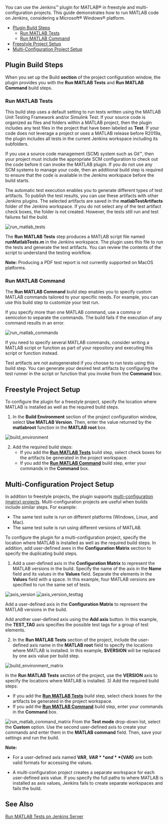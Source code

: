 You can use the Jenkins&trade; plugin for MATLAB&reg; in freestyle and multi-configuration projects. This guide demonstrates how to run MATLAB code on Jenkins, considering a Microsoft&reg; Windows&reg; platform.

-  [Plugin Build Steps](#plugin-build-steps)
      - [Run MATLAB Tests](#run-matlab-tests)
      - [Run MATLAB Command](#run-matlab-command)
-  [Freestyle Project Setup](#freestyle-project-setup)
-  [Multi-Configuration Project Setup](#multi-configuration-project-setup)

## Plugin Build Steps
When you set up the Build **section** of the project configuration window, the plugin provides you with the **Run MATLAB Tests** and **Run MATLAB Command** build steps. 

### Run MATLAB Tests
This build step uses a default setting to run tests written using the MATLAB Unit Testing Framework and/or Simulink Test. If your source code is organized as files and folders within a MATLAB project, then the plugin includes any test files in the project that have been labeled as **Test**. If your code does not leverage a project or uses a MATLAB release before R2019a, the plugin includes all tests in the current Jenkins workspace including its subfolders. 

If you use a source code management (SCM) system such as Git&trade;, then your project must include the appropriate SCM configuration to check out the code before it can invoke the MATLAB plugin. If you do not use any SCM systems to manage your code, then an additional build step is required to ensure that the code is available in the Jenkins workspace before the build starts.

The automatic test execution enables you to generate different types of test artifacts. To publish the test results, you can use these artifacts with other Jenkins plugins. The selected artifacts are saved in the **matlabTestArtifacts** folder of the Jenkins workspace. If you do not select any of the test artifact check boxes, the folder is not created. However, the tests still run and test failures fail the build. 
 
![run_matlab_tests](https://user-images.githubusercontent.com/48831250/76800820-d2629a00-67aa-11ea-9fa7-c466e8c17f27.png)
 
The **Run MATLAB Tests** step produces a MATLAB script file named **runMatlabTests.m** in the Jenkins workspace. The plugin uses this file to run the tests and generate the test artifacts. You can review the contents of the script to understand the testing workflow.
 
**Note:** Producing a PDF test report is not currently supported on MacOS platforms.
 
### Run MATLAB Command
The **Run MATLAB Command** build step enables you to specify custom MATLAB commands tailored to your specific needs. For example, you can use this build step to customize your test run. 

If you specify more than one MATLAB command, use a comma or semicolon to separate the commands. The build fails if the execution of any command results in an error.

![run_matlab_commands](https://user-images.githubusercontent.com/48831250/76801842-d2fc3000-67ac-11ea-9174-0a6485595714.png)

If you need to specify several MATLAB commands, consider writing a MATLAB script or function as part of your repository and executing this script or function instead. 

Test artifacts are not autogenerated if you choose to run tests using this build step. You can generate your desired test artifacts by configuring the test runner in the script or function that you invoke from the **Command** box.

## Freestyle Project Setup
To configure the plugin for a freestyle project, specify the location where MATLAB is installed as well as the required build steps.

1) In the **Build Environment** section of the project configuration window, select **Use MATLAB Version**. Then, enter the value returned by the **matlabroot** function in the **MATLAB root** box.
  
![build_environment](https://user-images.githubusercontent.com/48831250/76798534-23bc5a80-67a6-11ea-9a48-861cbbc7b0ba.png)
  
2) Add the required build steps:
   *   If you add the [**Run MATLAB Tests**](#run-matlab-tests) build step, select check boxes for the artifacts be generated in the project workspace.
   *   If you add the [**Run MATLAB Command**](#run-matlab-command) build step, enter your commands in the **Command** box. 

## Multi-Configuration Project Setup
In addition to freestyle projects, the plugin supports [multi-configuration (matrix) projects](https://wiki.jenkins.io/display/JENKINS/Building+a+matrix+project). Multi-configuration projects are useful when builds include similar steps. For example:
* The same test suite is run on different platforms (Windows, Linux, and Mac).
* The same test suite is run using different versions of MATLAB.

To configure the plugin for a multi-configuration project, specify the location where MATLAB is installed as well as the required build steps. In addition, add user-defined axes in the **Configuration Matrix** section to specify the duplicating build steps. 

1) Add a user-defined axis in the **Configuration Matrix** to represent the MATLAB versions in the build. Specify the name of the axis in the **Name** field and its values in the **Values** field. Separate the elements in the **Values** field with a space. In this example, four MATLAB versions are specified to run the same set of tests.

![axis_version](https://user-images.githubusercontent.com/48831250/76800706-9a5b5700-67aa-11ea-98f0-25f2b7f3658c.png)
![axis_version_testtag](https://user-images.githubusercontent.com/48831250/76800736-aa733680-67aa-11ea-86a7-a984d5795e11.png)


 Add a user-defined axis in the **Configuration Matrix** to represent the MATLAB versions in the build. 


Add another user-defined axis using the **Add axis** button. In this example, the **TEST_TAG** axis specifies the possible test tags for a group of test elements.


2) In the **Run MATLAB Tests** section of the project, include the user-defined axis name in the **MATLAB root** field to specify the locations where MATLAB is installed. In this example, **$VERSION** will be replaced by one axis value per build step.

![build_environment_matrix](https://user-images.githubusercontent.com/48831250/76800665-87488700-67aa-11ea-9dbd-3c3ab518afa7.png)

In the **Run MATLAB Tests** section of the project, use the **VERSION** axis to specify the locations where MATLAB is installed.
3) Add the required build steps:
   *   If you add the [**Run MATLAB Tests**](#run-matlab-tests) build step, select check boxes for the artifacts be generated in the project workspace.
   *   If you add the [**Run MATLAB Command**](#run-matlab-command) build step, enter your commands in the **Command** box. 

![run_matlab_command_matrix](https://user-images.githubusercontent.com/48831250/76800855-e3131000-67aa-11ea-99c8-f18b811eea6f.png)
From the **Test mode** drop-down list, select the **Custom** option. Use the second user-defined axis to create your commands and enter them in the **MATLAB command** field. Then, save your settings and run the build. 


**Note:**
* For a user-defined axis named **VAR**,  **$VAR** and **${VAR}** are both valid formats for accessing the values.

* A multi-configuration project creates a separate workspace for each user-defined axis value. If you specify the full paths to where MATLAB is installed as axis values, Jenkins fails to create separate workspaces and fails the build.

## See Also
[Run MATLAB Tests on Jenkins Server](/examples/run-matlab-tests.md)

